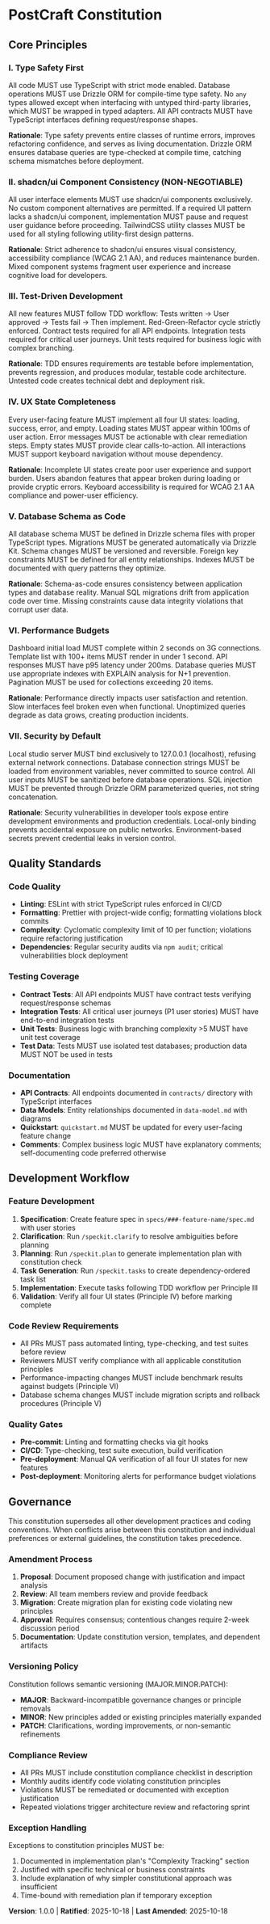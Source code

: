 # PostCraft Constitution

<!--
SYNC IMPACT REPORT:
Version Change: NONE → 1.0.0 (Initial Constitution)
Modified Principles: N/A (New document)
Added Sections:
  - Core Principles (I-VII)
  - Quality Standards
  - Development Workflow
  - Governance
Removed Sections: N/A
Templates Requiring Updates:
  ✅ .specify/templates/spec-template.md - References Principle IV for UX (already aligned)
  ✅ .specify/templates/plan-template.md - Constitution Check section present
  ✅ .specify/templates/tasks-template.md - Test-first workflow aligned
Follow-up TODOs: None
-->

## Core Principles

### I. Type Safety First

All code MUST use TypeScript with strict mode enabled. Database operations MUST use Drizzle ORM for compile-time type safety. No `any` types allowed except when interfacing with untyped third-party libraries, which MUST be wrapped in typed adapters. All API contracts MUST have TypeScript interfaces defining request/response shapes.

**Rationale**: Type safety prevents entire classes of runtime errors, improves refactoring confidence, and serves as living documentation. Drizzle ORM ensures database queries are type-checked at compile time, catching schema mismatches before deployment.

### II. shadcn/ui Component Consistency (NON-NEGOTIABLE)

All user interface elements MUST use shadcn/ui components exclusively. No custom component alternatives are permitted. If a required UI pattern lacks a shadcn/ui component, implementation MUST pause and request user guidance before proceeding. TailwindCSS utility classes MUST be used for all styling following utility-first design patterns.

**Rationale**: Strict adherence to shadcn/ui ensures visual consistency, accessibility compliance (WCAG 2.1 AA), and reduces maintenance burden. Mixed component systems fragment user experience and increase cognitive load for developers.

### III. Test-Driven Development

All new features MUST follow TDD workflow: Tests written → User approved → Tests fail → Then implement. Red-Green-Refactor cycle strictly enforced. Contract tests required for all API endpoints. Integration tests required for critical user journeys. Unit tests required for business logic with complex branching.

**Rationale**: TDD ensures requirements are testable before implementation, prevents regression, and produces modular, testable code architecture. Untested code creates technical debt and deployment risk.

### IV. UX State Completeness

Every user-facing feature MUST implement all four UI states: loading, success, error, and empty. Loading states MUST appear within 100ms of user action. Error messages MUST be actionable with clear remediation steps. Empty states MUST provide clear calls-to-action. All interactions MUST support keyboard navigation without mouse dependency.

**Rationale**: Incomplete UI states create poor user experience and support burden. Users abandon features that appear broken during loading or provide cryptic errors. Keyboard accessibility is required for WCAG 2.1 AA compliance and power-user efficiency.

### V. Database Schema as Code

All database schema MUST be defined in Drizzle schema files with proper TypeScript types. Migrations MUST be generated automatically via Drizzle Kit. Schema changes MUST be versioned and reversible. Foreign key constraints MUST be defined for all entity relationships. Indexes MUST be documented with query patterns they optimize.

**Rationale**: Schema-as-code ensures consistency between application types and database reality. Manual SQL migrations drift from application code over time. Missing constraints cause data integrity violations that corrupt user data.

### VI. Performance Budgets

Dashboard initial load MUST complete within 2 seconds on 3G connections. Template list with 100+ items MUST render in under 1 second. API responses MUST have p95 latency under 200ms. Database queries MUST use appropriate indexes with EXPLAIN analysis for N+1 prevention. Pagination MUST be used for collections exceeding 20 items.

**Rationale**: Performance directly impacts user satisfaction and retention. Slow interfaces feel broken even when functional. Unoptimized queries degrade as data grows, creating production incidents.

### VII. Security by Default

Local studio server MUST bind exclusively to 127.0.0.1 (localhost), refusing external network connections. Database connection strings MUST be loaded from environment variables, never committed to source control. All user inputs MUST be sanitized before database operations. SQL injection MUST be prevented through Drizzle ORM parameterized queries, not string concatenation.

**Rationale**: Security vulnerabilities in developer tools expose entire development environments and production credentials. Local-only binding prevents accidental exposure on public networks. Environment-based secrets prevent credential leaks in version control.

## Quality Standards

### Code Quality

- **Linting**: ESLint with strict TypeScript rules enforced in CI/CD
- **Formatting**: Prettier with project-wide config; formatting violations block commits
- **Complexity**: Cyclomatic complexity limit of 10 per function; violations require refactoring justification
- **Dependencies**: Regular security audits via `npm audit`; critical vulnerabilities block deployment

### Testing Coverage

- **Contract Tests**: All API endpoints MUST have contract tests verifying request/response schemas
- **Integration Tests**: All critical user journeys (P1 user stories) MUST have end-to-end integration tests
- **Unit Tests**: Business logic with branching complexity >5 MUST have unit test coverage
- **Test Data**: Tests MUST use isolated test databases; production data MUST NOT be used in tests

### Documentation

- **API Contracts**: All endpoints documented in `contracts/` directory with TypeScript interfaces
- **Data Models**: Entity relationships documented in `data-model.md` with diagrams
- **Quickstart**: `quickstart.md` MUST be updated for every user-facing feature change
- **Comments**: Complex business logic MUST have explanatory comments; self-documenting code preferred otherwise

## Development Workflow

### Feature Development

1. **Specification**: Create feature spec in `specs/###-feature-name/spec.md` with user stories
2. **Clarification**: Run `/speckit.clarify` to resolve ambiguities before planning
3. **Planning**: Run `/speckit.plan` to generate implementation plan with constitution check
4. **Task Generation**: Run `/speckit.tasks` to create dependency-ordered task list
5. **Implementation**: Execute tasks following TDD workflow per Principle III
6. **Validation**: Verify all four UI states (Principle IV) before marking complete

### Code Review Requirements

- All PRs MUST pass automated linting, type-checking, and test suites before review
- Reviewers MUST verify compliance with all applicable constitution principles
- Performance-impacting changes MUST include benchmark results against budgets (Principle VI)
- Database schema changes MUST include migration scripts and rollback procedures (Principle V)

### Quality Gates

- **Pre-commit**: Linting and formatting checks via git hooks
- **CI/CD**: Type-checking, test suite execution, build verification
- **Pre-deployment**: Manual QA verification of all four UI states for new features
- **Post-deployment**: Monitoring alerts for performance budget violations

## Governance

This constitution supersedes all other development practices and coding conventions. When conflicts arise between this constitution and individual preferences or external guidelines, the constitution takes precedence.

### Amendment Process

1. **Proposal**: Document proposed change with justification and impact analysis
2. **Review**: All team members review and provide feedback
3. **Migration**: Create migration plan for existing code violating new principles
4. **Approval**: Requires consensus; contentious changes require 2-week discussion period
5. **Documentation**: Update constitution version, templates, and dependent artifacts

### Versioning Policy

Constitution follows semantic versioning (MAJOR.MINOR.PATCH):
- **MAJOR**: Backward-incompatible governance changes or principle removals
- **MINOR**: New principles added or existing principles materially expanded
- **PATCH**: Clarifications, wording improvements, or non-semantic refinements

### Compliance Review

- All PRs MUST include constitution compliance checklist in description
- Monthly audits identify code violating constitution principles
- Violations MUST be remediated or documented with exception justification
- Repeated violations trigger architecture review and refactoring sprint

### Exception Handling

Exceptions to constitution principles MUST be:
1. Documented in implementation plan's "Complexity Tracking" section
2. Justified with specific technical or business constraints
3. Include explanation of why simpler constitutional approach was insufficient
4. Time-bound with remediation plan if temporary exception

**Version**: 1.0.0 | **Ratified**: 2025-10-18 | **Last Amended**: 2025-10-18
